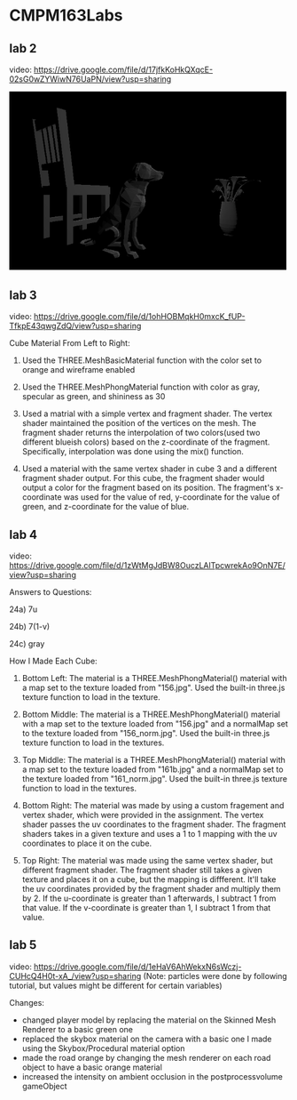 # CMPM163Labs

## lab 2 ##
video: https://drive.google.com/file/d/17jfkKoHkQXqcE-02sG0wZYWiwN76UaPN/view?usp=sharing

<img src="images/models.png" width="500">

## lab 3 ##
video: https://drive.google.com/file/d/1ohHOBMqkH0mxcK_fUP-TfkpE43qwgZdQ/view?usp=sharing

Cube Material From Left to Right:

1) Used the THREE.MeshBasicMaterial function with the color set to orange and wireframe enabled

2) Used the THREE.MeshPhongMaterial function with color as gray, specular as green, and shininess as 30

3) Used a matrial with a simple vertex and fragment shader. The vertex shader maintained the position of the vertices on the mesh. The fragment shader returns the interpolation of two colors(used two different blueish colors) based on the z-coordinate of the fragment. Specifically, interpolation was done using the mix() function.

4) Used a material with the same vertex shader in cube 3 and a different fragment shader output. For this cube, the fragment shader would output a color for the fragment based on its position. The fragment's x-coordinate was used for the value of red, y-coordinate for the value of green, and z-coordinate for the value of blue.

## lab 4 ##
video: https://drive.google.com/file/d/1zWtMgJdBW8OuczLAlTpcwrekAo9OnN7E/view?usp=sharing

Answers to Questions:

24a) 7u

24b) 7(1-v)

24c) gray

How I Made Each Cube:

1) Bottom Left: The material is a THREE.MeshPhongMaterial() material with a map set to the texture loaded from "156.jpg". Used the built-in three.js texture function to load in the texture.

2) Bottom Middle: The material is a THREE.MeshPhongMaterial() material with a map set to the texture loaded from "156.jpg" and a normalMap set to the texture loaded from "156_norm.jpg". Used the built-in three.js texture function to load in the textures.

3) Top Middle: The material is a THREE.MeshPhongMaterial() material with a map set to the texture loaded from "161b.jpg" and a normalMap set to the texture loaded from "161_norm.jpg". Used the built-in three.js texture function to load in the textures.

4) Bottom Right: The material was made by using a custom fragement and vertex shader, which were provided in the assignment. The vertex shader passes the uv coordinates to the fragment shader. The fragment shaders takes in a given texture and uses a 1 to 1 mapping with the uv coordinates to place it on the cube.

5) Top Right: The material was made using the same vertex shader, but different fragment shader. The fragment shader still takes a given texture and places it on a cube, but the mapping is diffferent. It'll take the uv coordinates provided by the fragment shader and multiply them by 2. If the u-coordinate is greater than 1 afterwards, I subtract 1 from that value. If the v-coordinate is greater than 1, I subtract 1 from that value. 

## lab 5 ##
video: https://drive.google.com/file/d/1eHaV6AhWekxN6sWczj-CUHcQ4H0t-xA_/view?usp=sharing
(Note: particles were done by following tutorial, but values might be different for certain variables)

Changes: 
- changed player model by replacing the material on the Skinned Mesh Renderer to a basic green one
- replaced the skybox material on the camera with a basic one I made using the Skybox/Procedural material option
- made the road orange by changing the mesh renderer on each road object to have a basic orange material
- increased the intensity on ambient occlusion in the postprocessvolume gameObject
